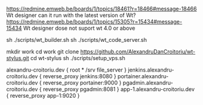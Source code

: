 
https://redmine.emweb.be/boards/1/topics/18461?r=18466#message-18466
Wt designer can it run with the latest version of Wt?
https://redmine.emweb.be/boards/1/topics/15305?r=15434#message-15434
Wt designer dose not suport wt 4.0 or above





sh ./scripts/wt_builder.sh
sh ./scripts/wt_code_server.sh




mkdir work
cd work
git clone https://github.com/AlexandruDanCroitoriu/wt-stylus.git
cd wt-stylus
sh ./scripts/setup_vps.sh




alexandru-croitoriu.dev {
    root * /srv
    file_server
}
jenkins.alexandru-croitoriu.dev {
    reverse_proxy jenkins:8080
}
portainer.alexandru-croitoriu.dev {
    reverse_proxy portainer:9000
}
pgadmin.alexandru-croitoriu.dev {
    reverse_proxy pgadmin:8081
}
app-1.alexandru-croitoriu.dev {
    reverse_proxy app-1:9020
}